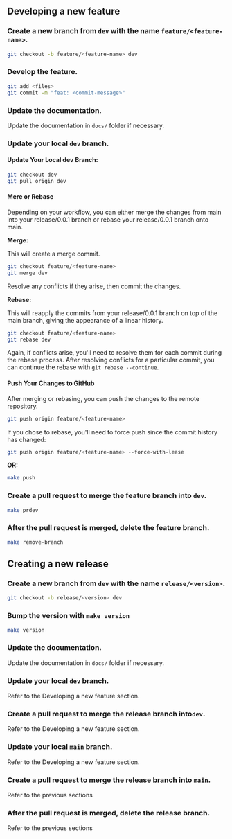 ## Developing a new feature

### Create a new branch from `dev` with the name `feature/<feature-name>`.

```bash
git checkout -b feature/<feature-name> dev
```

### Develop the feature.

```bash
git add <files>
git commit -m "feat: <commit-message>"
```

### Update the documentation.

Update the documentation in `docs/` folder if necessary.

### Update your local `dev` branch.

#### Update Your Local dev Branch:

```bash
git checkout dev
git pull origin dev
```

#### Mere or Rebase

Depending on your workflow, you can either merge the changes from main into your release/0.0.1 branch or rebase your
release/0.0.1 branch onto main.

**Merge:**

This will create a merge commit.

```bash
git checkout feature/<feature-name>
git merge dev
```

Resolve any conflicts if they arise, then commit the changes.

**Rebase:**

This will reapply the commits from your release/0.0.1 branch on top of the main branch, giving the appearance of a
linear history.

```bash
git checkout feature/<feature-name>
git rebase dev
```

Again, if conflicts arise, you'll need to resolve them for each commit during the rebase process. After resolving
conflicts for a particular commit, you can continue the rebase with `git rebase --continue`.

#### Push Your Changes to GitHub

After merging or rebasing, you can push the changes to the remote repository.

```bash
git push origin feature/<feature-name>
```

If you chose to rebase, you'll need to force push since the commit history has changed:

```bash
git push origin feature/<feature-name> --force-with-lease 
```

**OR:**

```bash
make push
```

### Create a pull request to merge the feature branch into `dev`.

```bash
make prdev
```

### After the pull request is merged, delete the feature branch.

```bash
make remove-branch
```

## Creating a new release

### Create a new branch from `dev` with the name `release/<version>`.

```bash
git checkout -b release/<version> dev
```

### Bump the version with `make version`

```bash
make version
```

### Update the documentation.

Update the documentation in `docs/` folder if necessary.

### Update your local `dev` branch.

Refer to the Developing a new feature section.

### Create a pull request to merge the release branch into`dev`.

Refer to the Developing a new feature section.

### Update your local `main` branch.

Refer to the Developing a new feature section.

### Create a pull request to merge the release branch into `main`.

Refer to the previous sections

### After the pull request is merged, delete the release branch.

Refer to the previous sections
